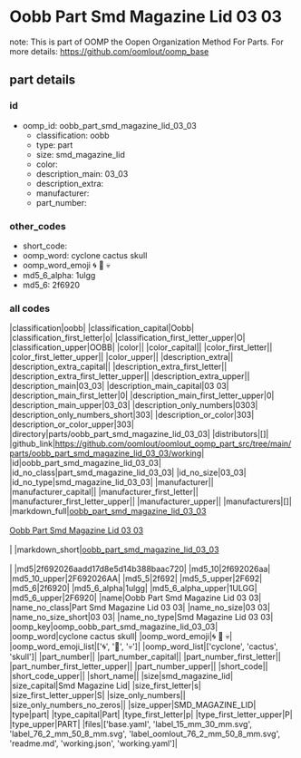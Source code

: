 # Oobb Part Smd Magazine Lid 03 03  

note: This is part of OOMP the Oopen Organization Method For Parts. For more details: https://github.com/oomlout/oomp_base

##  part details





### id
* oomp_id: oobb_part_smd_magazine_lid_03_03
  * classification: oobb
  * type: part
  * size: smd_magazine_lid
  * color: 
  * description_main: 03_03
  * description_extra: 
  * manufacturer: 
  * part_number: 

### other_codes
* short_code: 
* oomp_word: cyclone cactus skull
* oomp_word_emoji :cyclone: :cactus: :skull:
* md5_6_alpha: 1ulgg
* md5_6: 2f6920

### all codes 
|classification|oobb|
|classification_capital|Oobb|
|classification_first_letter|o|
|classification_first_letter_upper|O|
|classification_upper|OOBB|
|color||
|color_capital||
|color_first_letter||
|color_first_letter_upper||
|color_upper||
|description_extra||
|description_extra_capital||
|description_extra_first_letter||
|description_extra_first_letter_upper||
|description_extra_upper||
|description_main|03_03|
|description_main_capital|03 03|
|description_main_first_letter|0|
|description_main_first_letter_upper|0|
|description_main_upper|03_03|
|description_only_numbers|0303|
|description_only_numbers_short|303|
|description_or_color|303|
|description_or_color_upper|303|
|directory|parts/oobb_part_smd_magazine_lid_03_03|
|distributors|[]|
|github_link|https://github.com/oomlout/oomlout_oomp_part_src/tree/main/parts/oobb_part_smd_magazine_lid_03_03/working|
|id|oobb_part_smd_magazine_lid_03_03|
|id_no_class|part_smd_magazine_lid_03_03|
|id_no_size|03_03|
|id_no_type|smd_magazine_lid_03_03|
|manufacturer||
|manufacturer_capital||
|manufacturer_first_letter||
|manufacturer_first_letter_upper||
|manufacturer_upper||
|manufacturers|[]|
|markdown_full|[oobb_part_smd_magazine_lid_03_03](https://github.com/oomlout/oomlout_oomp_part_src/tree/main/parts/oobb_part_smd_magazine_lid_03_03/working)<br>[](https://github.com/oomlout/oomlout_oomp_part_src/tree/main/parts/oobb_part_smd_magazine_lid_03_03/working)<br>[Oobb Part Smd Magazine Lid 03 03](https://github.com/oomlout/oomlout_oomp_part_src/tree/main/parts/oobb_part_smd_magazine_lid_03_03/working)<br><br>|
|markdown_short|[oobb_part_smd_magazine_lid_03_03](https://github.com/oomlout/oomlout_oomp_part_src/tree/main/parts/oobb_part_smd_magazine_lid_03_03/working)<br><br>|
|md5|2f692026aadd17d8e5d14b388baac720|
|md5_10|2f692026aa|
|md5_10_upper|2F692026AA|
|md5_5|2f692|
|md5_5_upper|2F692|
|md5_6|2f6920|
|md5_6_alpha|1ulgg|
|md5_6_alpha_upper|1ULGG|
|md5_6_upper|2F6920|
|name|Oobb Part Smd Magazine Lid 03 03|
|name_no_class|Part Smd Magazine Lid 03 03|
|name_no_size|03 03|
|name_no_size_short|03 03|
|name_no_type|Smd Magazine Lid 03 03|
|oomp_key|oomp_oobb_part_smd_magazine_lid_03_03|
|oomp_word|cyclone cactus skull|
|oomp_word_emoji|:cyclone: :cactus: :skull:|
|oomp_word_emoji_list|[':cyclone:', ':cactus:', ':skull:']|
|oomp_word_list|['cyclone', 'cactus', 'skull']|
|part_number||
|part_number_capital||
|part_number_first_letter||
|part_number_first_letter_upper||
|part_number_upper||
|short_code||
|short_code_upper||
|short_name||
|size|smd_magazine_lid|
|size_capital|Smd Magazine Lid|
|size_first_letter|s|
|size_first_letter_upper|S|
|size_only_numbers||
|size_only_numbers_no_zeros||
|size_upper|SMD_MAGAZINE_LID|
|type|part|
|type_capital|Part|
|type_first_letter|p|
|type_first_letter_upper|P|
|type_upper|PART|
|files|['base.yaml', 'label_15_mm_30_mm.svg', 'label_76_2_mm_50_8_mm.svg', 'label_oomlout_76_2_mm_50_8_mm.svg', 'readme.md', 'working.json', 'working.yaml']|
